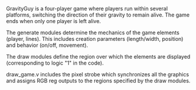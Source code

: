 GravityGuy is a four-player game where players run within several platforms, switching the direction of their gravity to remain alive. The game ends when only one player is left alive.

The generate modules determine the mechanics of the game elements (player, lines). This includes creation parameters (length/width, position) and behavior (on/off, movement). 

The draw modules define the region over which the elements are displayed (corresponding to logic "1" in the code).

draw_game.v includes the pixel strobe which synchronizes all the graphics and assigns RGB reg outputs to the regions specified by the draw modules.
